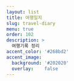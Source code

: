 ```yaml
---
layout: list
title: 여행일지
slug: travel-diary
menu: true
order: 102
description: >
  여행기록 정리
accent_color: '#268bd2'
accent_image:
  background: '#202020'
  overlay:    false
---
```

